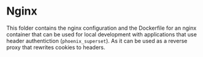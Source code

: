 # Nginx

This folder contains the nginx configuration and the Dockerfile for an nginx container that can be
used for local development with applications that use header authentiction (`phoenix_superset`). As
it can be used as a reverse proxy that rewrites cookies to headers.
